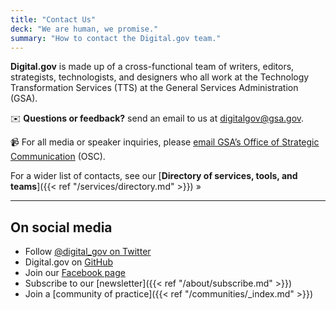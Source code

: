 ```yaml
---
title: "Contact Us"
deck: "We are human, we promise."
summary: "How to contact the Digital.gov team."
---
```


**Digital.gov** is made up of a cross-functional team of writers, editors, strategists, technologists, and designers who all work at the Technology Transformation Services (TTS) at the General Services Administration (GSA).

:envelope: **Questions or feedback?** send an email to us at [digitalgov@gsa.gov](mailto:digitalgov@gsa.gov).

:video_camera: For all media or speaker inquiries, please [email GSA’s Office of Strategic Communication](mailto:press@gsa.gov) (OSC).

For a wider list of contacts, see our [**Directory of services, tools, and teams**]({{< ref "/services/directory.md" >}}) »

---

## On social media

- Follow [@digital_gov on Twitter](https://twitter.com/digital_gov/)
- Digital.gov on [GitHub](https://github.com/GSA/digitalgov.gov)
- Join our [Facebook page](https://www.facebook.com/DigitalGov)
- Subscribe to our [newsletter]({{< ref "/about/subscribe.md" >}})
- Join a [community of practice]({{< ref "/communities/_index.md" >}})

